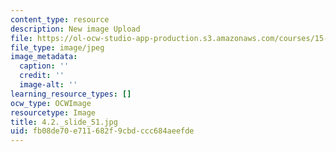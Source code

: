 ```yaml
---
content_type: resource
description: New image Upload
file: https://ol-ocw-studio-app-production.s3.amazonaws.com/courses/15-s21-nuts-and-bolts-of-business-plans-january-iap-2014/fb08de70e711682f9cbdccc684aeefde_4.2._slide_51.jpg
file_type: image/jpeg
image_metadata:
  caption: ''
  credit: ''
  image-alt: ''
learning_resource_types: []
ocw_type: OCWImage
resourcetype: Image
title: 4.2._slide_51.jpg
uid: fb08de70-e711-682f-9cbd-ccc684aeefde
---
```

